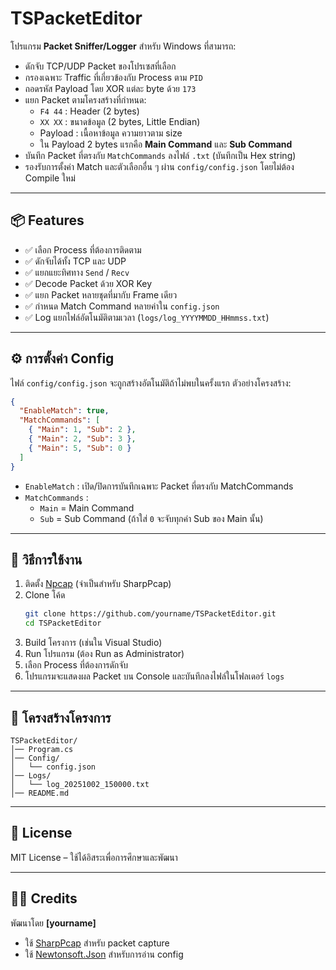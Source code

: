 # TSPacketEditor

โปรแกรม **Packet Sniffer/Logger** สำหรับ Windows ที่สามารถ:

- ดักจับ TCP/UDP Packet ของโปรเซสที่เลือก
- กรองเฉพาะ Traffic ที่เกี่ยวข้องกับ Process ตาม `PID`
- ถอดรหัส Payload โดย XOR แต่ละ byte ด้วย `173`
- แยก Packet ตามโครงสร้างที่กำหนด:
  - `F4 44` : Header (2 bytes)
  - `XX XX` : ขนาดข้อมูล (2 bytes, Little Endian)
  - Payload : เนื้อหาข้อมูล ความยาวตาม size
  - ใน Payload 2 bytes แรกคือ **Main Command** และ **Sub Command**
- บันทึก Packet ที่ตรงกับ `MatchCommands` ลงไฟล์ `.txt` (บันทึกเป็น Hex string)
- รองรับการตั้งค่า Match และตัวเลือกอื่น ๆ ผ่าน `config/config.json` โดยไม่ต้อง Compile ใหม่

---

## 📦 Features
- ✅ เลือก Process ที่ต้องการติดตาม
- ✅ ดักจับได้ทั้ง TCP และ UDP
- ✅ แยกแยะทิศทาง `Send` / `Recv`
- ✅ Decode Packet ด้วย XOR Key
- ✅ แยก Packet หลายชุดที่มากับ Frame เดียว
- ✅ กำหนด Match Command หลายค่าใน `config.json`
- ✅ Log แยกไฟล์อัตโนมัติตามเวลา (`logs/log_YYYYMMDD_HHmmss.txt`)

---

## ⚙️ การตั้งค่า Config

ไฟล์ `config/config.json` จะถูกสร้างอัตโนมัติถ้าไม่พบในครั้งแรก ตัวอย่างโครงสร้าง:

```json
{
  "EnableMatch": true,
  "MatchCommands": [
    { "Main": 1, "Sub": 2 },
    { "Main": 2, "Sub": 3 },
    { "Main": 5, "Sub": 0 }
  ]
}
```

- `EnableMatch` : เปิด/ปิดการบันทึกเฉพาะ Packet ที่ตรงกับ MatchCommands
- `MatchCommands` :
  - `Main` = Main Command
  - `Sub` = Sub Command (ถ้าใส่ `0` จะจับทุกค่า Sub ของ Main นั้น)

---

## 🚀 วิธีการใช้งาน

1. ติดตั้ง [Npcap](https://nmap.org/npcap/) (จำเป็นสำหรับ SharpPcap)
2. Clone โค้ด
   ```bash
   git clone https://github.com/yourname/TSPacketEditor.git
   cd TSPacketEditor
   ```
3. Build โครงการ (เช่นใน Visual Studio)
4. Run โปรแกรม (ต้อง Run as Administrator)
5. เลือก Process ที่ต้องการดักจับ
6. โปรแกรมจะแสดงผล Packet บน Console และบันทึกลงไฟล์ในโฟลเดอร์ `logs`

---

## 📂 โครงสร้างโครงการ

```
TSPacketEditor/
│── Program.cs
│── Config/
│   └── config.json
│── Logs/
│   └── log_20251002_150000.txt
│── README.md
```

---

## 📝 License
MIT License – ใช้ได้อิสระเพื่อการศึกษาและพัฒนา

---

## 👨‍💻 Credits
พัฒนาโดย **[yourname]**

- ใช้ [SharpPcap](https://github.com/chmorgan/sharppcap) สำหรับ packet capture  
- ใช้ [Newtonsoft.Json](https://www.newtonsoft.com/json) สำหรับการอ่าน config  

